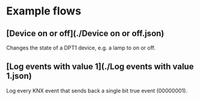 # Example flows

## [Device on or off](./Device on or off.json)

Changes the state of a DPT1 device, e.g. a lamp to on or off.

## [Log events with value 1](./Log events with value 1.json)

Log every KNX event that sends back a single bit true event (00000001).
